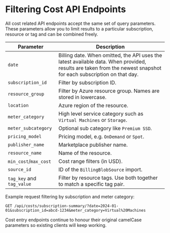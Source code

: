 # Filtering Cost API Endpoints

All cost related API endpoints accept the same set of query parameters. These parameters allow you to limit results to a particular subscription, resource or tag and can be combined freely.

| Parameter | Description |
|-----------|-------------|
| `date` | Billing date. When omitted, the API uses the latest available data. When provided, results are taken from the newest snapshot for each subscription on that day. |
| `subscription_id` | Filter by subscription ID. |
| `resource_group` | Filter by Azure resource group. Names are stored in lowercase. |
| `location` | Azure region of the resource. |
| `meter_category` | High level service category such as `Virtual Machines` or `Storage`. |
| `meter_subcategory` | Optional sub category like `Premium SSD`. |
| `pricing_model` | Pricing model, e.g. `OnDemand` or `Spot`. |
| `publisher_name` | Marketplace publisher name. |
| `resource_name` | Name of the resource. |
| `min_cost`/`max_cost` | Cost range filters (in USD). |
| `source_id` | ID of the `BillingBlobSource` import. |
| `tag_key` and `tag_value` | Filter by resource tags. Use both together to match a specific tag pair. |

Example request filtering by subscription and meter category:

```http
GET /api/costs/subscription-summary/?date=2024-01-01&subscription_id=abcd-1234&meter_category=Virtual%20Machines
```

Cost entry endpoints continue to honour their original camelCase parameters so existing clients will keep working.
